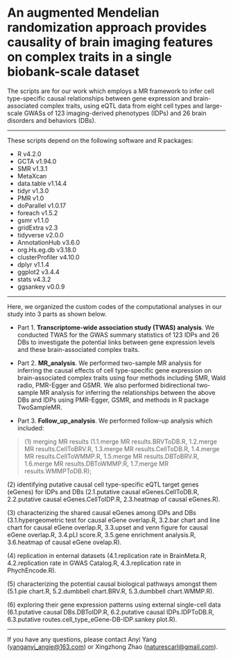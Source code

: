 # An augmented Mendelian randomization approach provides causality of brain imaging features on complex traits in a single biobank-scale dataset
The scripts are for our work which employs a MR framework to infer cell type-specific causal relationships between gene expression and brain-associated complex traits, using eQTL data from eight cell types and large-scale GWASs of 123 imaging-derived phenotypes (IDPs) and 26 brain disorders and behaviors (DBs). 
___
These scripts depend on the following software and R packages:

- R v4.2.0
- GCTA v1.94.0
- SMR v1.3.1
- MetaXcan
- data.table v1.14.4
- tidyr v1.3.0
- PMR v1.0
- doParallel v1.0.17
- foreach v1.5.2
- gsmr v1.1.0
- gridExtra v2.3
- tidyverse v2.0.0
- AnnotationHub v3.6.0
- org.Hs.eg.db v3.18.0
- clusterProfiler v4.10.0
- dplyr v1.1.4
- ggplot2 v3.4.4
- stats v4.3.2
- ggsankey v0.0.9

___
Here, we organized the custom codes of the computational analyses in our study into 3 parts as shown below.

- Part 1. <b>Transcriptome-wide association study (TWAS) analysis</b>.
We conducted TWAS for the GWAS summary statistics of 123 IDPs and 26 DBs to investigate the potential links between gene expression levels and these brain-associated complex traits.

- Part 2. <b>MR_analysis</b>.
We performed two-sample MR analysis for inferring the causal effects of cell type-specific gene expression on brain-associated complex traits using four methods including SMR, Wald radio, PMR-Egger and GSMR. We also performed bidirectional two-sample MR analysis for inferring the relationships between the above DBs and IDPs using PMR-Egger, GSMR, and methods in R package TwoSampleMR.

- Part 3. <b>Follow_up_analysis</b>.
We performed follow-up analysis which included:

> (1) merging MR results (1.1.merge MR results.BRVToDB.R, 1.2.merge MR results.CellToBRV.R, 1.3.merge MR results.CellToDB.R, 1.4.merge MR results.CellToWMMP.R, 1.5.merge MR results.DBToBRV.R, 1.6.merge MR results.DBToWMMP.R, 1.7.merge MR results.WMMPToDB.R);

(2) identifying putative causal cell type-specific eQTL target genes (eGenes) for IDPs and DBs (2.1.putative causal eGenes.CellToDB.R, 2.2.putative causal eGenes.CellToIDP.R, 2.3.heatmap of causal eGenes.R).

(3) characterizing the shared causal eGenes among IDPs and DBs (3.1.hypergeometric test for causal eGene overlap.R, 3.2.bar chart and line chart for causal eGene overlap.R, 3.3.upset and venn figure for causal eGene overlap.R, 3.4.pLI score.R, 3.5.gene enrichment analysis.R, 3.6.heatmap of causal eGene ovelap.R).

(4) replication in enternal datasets (4.1.replication rate in BrainMeta.R, 4.2.replication rate in GWAS Catalog.R, 4.3.replication rate in PhychEncode.R).

(5) characterizing the potential causal biological pathways amongst them (5.1.pie chart.R, 5.2.dumbbell chart.BRV.R, 5.3.dumbbell chart.WMMP.R).

(6) exploring their gene expression patterns using external single-cell data (6.1.putative causal DBs.DBToIDP.R, 6.2.putative causal IDPs.IDPToDB.R, 6.3.putative routes.cell_type_eGene-DB-IDP.sankey plot.R).
___
If you have any questions, please contact Anyi Yang (yanganyi_angie@163.com) or Xingzhong Zhao (naturescarl@gmail.com).


